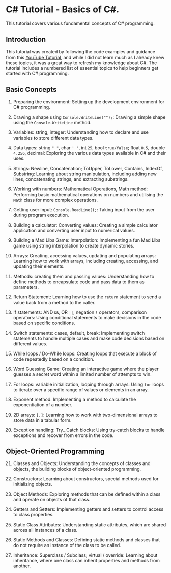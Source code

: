# C# Tutorial - Basics of C#.

This tutorial covers various fundamental concepts of C# programming.

## Introduction

This tutorial was created by following the code examples and guidance from this [YouTube Tutorial](https://www.youtube.com/watch?v=GhQdlIFylQ8), and while I did not learn much as I already knew these topics, it was a great way to refresh my knowledge about C#. The tutorial includes a numbered list of essential topics to help beginners get started with C# programming.

## Basic Concepts
1. Preparing the environment: Setting up the development environment for C# programming.

2. Drawing a shape using `Console.WriteLine("");`: Drawing a simple shape using the `Console.WriteLine` method.

3. Variables: string, integer: Understanding how to declare and use variables to store different data types.

4. Data types: string `" "`, char `' '`, int `25`, bool `true/false`; float `0.5`, double `4.256`, decimal: Exploring the various data types available in C# and their uses.

5. Strings: Newline, Concatenation; ToUpper, ToLower, Contains, IndexOf, Substring: Learning about string manipulation, including adding new lines, concatenating strings, and extracting substrings.

6. Working with numbers: Mathematical Operations, Math method: Performing basic mathematical operations on numbers and utilising the `Math` class for more complex operations.

7. Getting user input: `Console.ReadLine();`: Taking input from the user during program execution.

8. Building a calculator: Converting values: Creating a simple calculator application and converting user input to numerical values.

9. Building a Mad Libs Game: Interpolation: Implementing a fun Mad Libs game using string interpolation to create dynamic stories.

10. Arrays: Creating, accessing values, updating and populating arrays: Learning how to work with arrays, including creating, accessing, and updating their elements.

11. Methods: creating them and passing values: Understanding how to define methods to encapsulate code and pass data to them as parameters.

12. Return Statement: Learning how to use the `return` statement to send a value back from a method to the caller.

13. If statements: AND `&&`, OR `||`, negation `!` operators, comparison operators: Using conditional statements to make decisions in the code based on specific conditions.

14. Switch statements: cases, default, break: Implementing switch statements to handle multiple cases and make code decisions based on different values.

15. While loops / Do-While loops: Creating loops that execute a block of code repeatedly based on a condition.

16. Word Guessing Game: Creating an interactive game where the player guesses a secret word within a limited number of attempts to win.

17. For loops: variable initialization, looping through arrays: Using `for` loops to iterate over a specific range of values or elements in an array.

18. Exponent method: Implementing a method to calculate the exponentiation of a number.

19. 2D arrays: `[,]`: Learning how to work with two-dimensional arrays to store data in a tabular form.

20. Exception handling: Try...Catch blocks: Using try-catch blocks to handle exceptions and recover from errors in the code.

## Object-Oriented Programming
21. Classes and Objects: Understanding the concepts of classes and objects, the building blocks of object-oriented programming.

22. Constructors: Learning about constructors, special methods used for initializing objects.

23. Object Methods: Exploring methods that can be defined within a class and operate on objects of that class.

24. Getters and Setters: Implementing getters and setters to control access to class properties.

25. Static Class Attributes: Understanding static attributes, which are shared across all instances of a class.

26. Static Methods and Classes: Defining static methods and classes that do not require an instance of the class to be called.

27. Inheritance: Superclass / Subclass; virtual / override: Learning about inheritance, where one class can inherit properties and methods from another.
